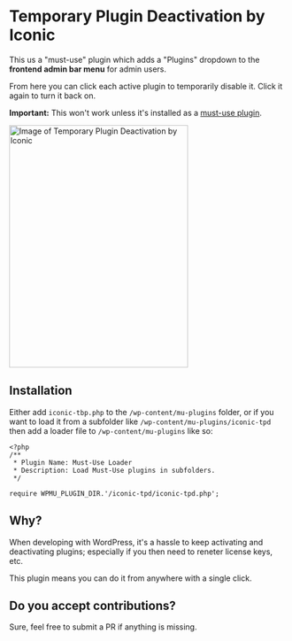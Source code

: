 # Temporary Plugin Deactivation by Iconic

This us a "must-use" plugin which adds a "Plugins" dropdown to the **frontend admin bar menu** for admin users. 

From here you can click each active plugin to temporarily disable it. Click it again to turn it back on.

**Important:** This won't work unless it's installed as a [must-use plugin](https://wordpress.org/support/article/must-use-plugins/).

<img src="https://github.com/iconicwp/iconic-tpd/blob/master/github/plugins-menu.png?raw=true" width="323" height="438" alt="Image of Temporary Plugin Deactivation by Iconic">

## Installation

Either add `iconic-tbp.php` to the `/wp-content/mu-plugins` folder, or if you want to load it from a subfolder like `/wp-content/mu-plugins/iconic-tpd` then add a loader file to `/wp-content/mu-plugins` like so:

```
<?php
/**
 * Plugin Name: Must-Use Loader
 * Description: Load Must-Use plugins in subfolders.
 */

require WPMU_PLUGIN_DIR.'/iconic-tpd/iconic-tpd.php';
```

## Why?

When developing with WordPress, it's a hassle to keep activating and deactivating plugins; especially if you then need to reneter license keys, etc.

This plugin means you can do it from anywhere with a single click.

## Do you accept contributions?

Sure, feel free to submit a PR if anything is missing.